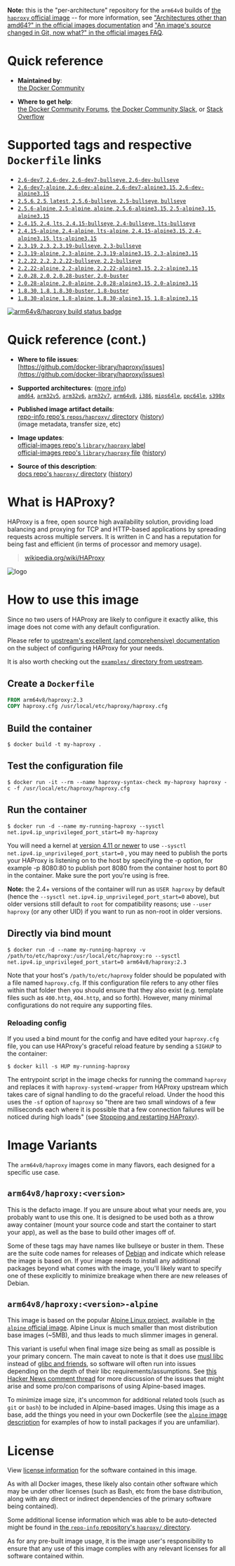 <!--

********************************************************************************

WARNING:

    DO NOT EDIT "haproxy/README.md"

    IT IS AUTO-GENERATED

    (from the other files in "haproxy/" combined with a set of templates)

********************************************************************************

-->

**Note:** this is the "per-architecture" repository for the `arm64v8` builds of [the `haproxy` official image](https://hub.docker.com/_/haproxy) -- for more information, see ["Architectures other than amd64?" in the official images documentation](https://github.com/docker-library/official-images#architectures-other-than-amd64) and ["An image's source changed in Git, now what?" in the official images FAQ](https://github.com/docker-library/faq#an-images-source-changed-in-git-now-what).

# Quick reference

-	**Maintained by**:  
	[the Docker Community](https://github.com/docker-library/haproxy)

-	**Where to get help**:  
	[the Docker Community Forums](https://forums.docker.com/), [the Docker Community Slack](https://dockr.ly/slack), or [Stack Overflow](https://stackoverflow.com/search?tab=newest&q=docker)

# Supported tags and respective `Dockerfile` links

-	[`2.6-dev7`, `2.6-dev`, `2.6-dev7-bullseye`, `2.6-dev-bullseye`](https://github.com/docker-library/haproxy/blob/e4106abb6da325657f55f6d5dc97cc9430964f1a/2.6-rc/Dockerfile)
-	[`2.6-dev7-alpine`, `2.6-dev-alpine`, `2.6-dev7-alpine3.15`, `2.6-dev-alpine3.15`](https://github.com/docker-library/haproxy/blob/e4106abb6da325657f55f6d5dc97cc9430964f1a/2.6-rc/alpine/Dockerfile)
-	[`2.5.6`, `2.5`, `latest`, `2.5.6-bullseye`, `2.5-bullseye`, `bullseye`](https://github.com/docker-library/haproxy/blob/337b65c7bbffcf02c8cf50c37d6837495fd32015/2.5/Dockerfile)
-	[`2.5.6-alpine`, `2.5-alpine`, `alpine`, `2.5.6-alpine3.15`, `2.5-alpine3.15`, `alpine3.15`](https://github.com/docker-library/haproxy/blob/337b65c7bbffcf02c8cf50c37d6837495fd32015/2.5/alpine/Dockerfile)
-	[`2.4.15`, `2.4`, `lts`, `2.4.15-bullseye`, `2.4-bullseye`, `lts-bullseye`](https://github.com/docker-library/haproxy/blob/f7756832603d518d07c2354a7c35d7a6c1c5a6da/2.4/Dockerfile)
-	[`2.4.15-alpine`, `2.4-alpine`, `lts-alpine`, `2.4.15-alpine3.15`, `2.4-alpine3.15`, `lts-alpine3.15`](https://github.com/docker-library/haproxy/blob/f7756832603d518d07c2354a7c35d7a6c1c5a6da/2.4/alpine/Dockerfile)
-	[`2.3.19`, `2.3`, `2.3.19-bullseye`, `2.3-bullseye`](https://github.com/docker-library/haproxy/blob/b429a6f005908205a0635e12a41d957ba87ad8fd/2.3/Dockerfile)
-	[`2.3.19-alpine`, `2.3-alpine`, `2.3.19-alpine3.15`, `2.3-alpine3.15`](https://github.com/docker-library/haproxy/blob/b429a6f005908205a0635e12a41d957ba87ad8fd/2.3/alpine/Dockerfile)
-	[`2.2.22`, `2.2`, `2.2.22-bullseye`, `2.2-bullseye`](https://github.com/docker-library/haproxy/blob/f72759101407613038d819bd1404a9b3bbb24baa/2.2/Dockerfile)
-	[`2.2.22-alpine`, `2.2-alpine`, `2.2.22-alpine3.15`, `2.2-alpine3.15`](https://github.com/docker-library/haproxy/blob/f72759101407613038d819bd1404a9b3bbb24baa/2.2/alpine/Dockerfile)
-	[`2.0.28`, `2.0`, `2.0.28-buster`, `2.0-buster`](https://github.com/docker-library/haproxy/blob/a421e7e758d512cb77364d2a1a232f3bda28c066/2.0/Dockerfile)
-	[`2.0.28-alpine`, `2.0-alpine`, `2.0.28-alpine3.15`, `2.0-alpine3.15`](https://github.com/docker-library/haproxy/blob/a421e7e758d512cb77364d2a1a232f3bda28c066/2.0/alpine/Dockerfile)
-	[`1.8.30`, `1.8`, `1.8.30-buster`, `1.8-buster`](https://github.com/docker-library/haproxy/blob/47dd63fdb9a0674dae6cc2acb3ab4484bb51674a/1.8/Dockerfile)
-	[`1.8.30-alpine`, `1.8-alpine`, `1.8.30-alpine3.15`, `1.8-alpine3.15`](https://github.com/docker-library/haproxy/blob/633f24fd7cddfe751c62c9490925721e087cd172/1.8/alpine/Dockerfile)

[![arm64v8/haproxy build status badge](https://img.shields.io/jenkins/s/https/doi-janky.infosiftr.net/job/multiarch/job/arm64v8/job/haproxy.svg?label=arm64v8/haproxy%20%20build%20job)](https://doi-janky.infosiftr.net/job/multiarch/job/arm64v8/job/haproxy/)

# Quick reference (cont.)

-	**Where to file issues**:  
	[https://github.com/docker-library/haproxy/issues](https://github.com/docker-library/haproxy/issues)

-	**Supported architectures**: ([more info](https://github.com/docker-library/official-images#architectures-other-than-amd64))  
	[`amd64`](https://hub.docker.com/r/amd64/haproxy/), [`arm32v5`](https://hub.docker.com/r/arm32v5/haproxy/), [`arm32v6`](https://hub.docker.com/r/arm32v6/haproxy/), [`arm32v7`](https://hub.docker.com/r/arm32v7/haproxy/), [`arm64v8`](https://hub.docker.com/r/arm64v8/haproxy/), [`i386`](https://hub.docker.com/r/i386/haproxy/), [`mips64le`](https://hub.docker.com/r/mips64le/haproxy/), [`ppc64le`](https://hub.docker.com/r/ppc64le/haproxy/), [`s390x`](https://hub.docker.com/r/s390x/haproxy/)

-	**Published image artifact details**:  
	[repo-info repo's `repos/haproxy/` directory](https://github.com/docker-library/repo-info/blob/master/repos/haproxy) ([history](https://github.com/docker-library/repo-info/commits/master/repos/haproxy))  
	(image metadata, transfer size, etc)

-	**Image updates**:  
	[official-images repo's `library/haproxy` label](https://github.com/docker-library/official-images/issues?q=label%3Alibrary%2Fhaproxy)  
	[official-images repo's `library/haproxy` file](https://github.com/docker-library/official-images/blob/master/library/haproxy) ([history](https://github.com/docker-library/official-images/commits/master/library/haproxy))

-	**Source of this description**:  
	[docs repo's `haproxy/` directory](https://github.com/docker-library/docs/tree/master/haproxy) ([history](https://github.com/docker-library/docs/commits/master/haproxy))

# What is HAProxy?

HAProxy is a free, open source high availability solution, providing load balancing and proxying for TCP and HTTP-based applications by spreading requests across multiple servers. It is written in C and has a reputation for being fast and efficient (in terms of processor and memory usage).

> [wikipedia.org/wiki/HAProxy](https://en.wikipedia.org/wiki/HAProxy)

![logo](https://raw.githubusercontent.com/docker-library/docs/4da3e2446a4c257c3a32faac6256bee81f770316/haproxy/logo.png)

# How to use this image

Since no two users of HAProxy are likely to configure it exactly alike, this image does not come with any default configuration.

Please refer to [upstream's excellent (and comprehensive) documentation](https://cbonte.github.io/haproxy-dconv/) on the subject of configuring HAProxy for your needs.

It is also worth checking out the [`examples/` directory from upstream](http://git.haproxy.org/?p=haproxy-2.3.git;a=tree;f=examples).

## Create a `Dockerfile`

```dockerfile
FROM arm64v8/haproxy:2.3
COPY haproxy.cfg /usr/local/etc/haproxy/haproxy.cfg
```

## Build the container

```console
$ docker build -t my-haproxy .
```

## Test the configuration file

```console
$ docker run -it --rm --name haproxy-syntax-check my-haproxy haproxy -c -f /usr/local/etc/haproxy/haproxy.cfg
```

## Run the container

```console
$ docker run -d --name my-running-haproxy --sysctl net.ipv4.ip_unprivileged_port_start=0 my-haproxy
```

You will need a kernel at [version 4.11 or newer](https://github.com/moby/moby/issues/8460#issuecomment-312459310) to use `--sysctl net.ipv4.ip_unprivileged_port_start=0` , you may need to publish the ports your HAProxy is listening on to the host by specifying the -p option, for example -p 8080:80 to publish port 8080 from the container host to port 80 in the container. Make sure the port you're using is free.

**Note:** the 2.4+ versions of the container will run as `USER haproxy` by default (hence the `--sysctl net.ipv4.ip_unprivileged_port_start=0` above), but older versions still default to `root` for compatibility reasons; use `--user haproxy` (or any other UID) if you want to run as non-root in older versions.

## Directly via bind mount

```console
$ docker run -d --name my-running-haproxy -v /path/to/etc/haproxy:/usr/local/etc/haproxy:ro --sysctl net.ipv4.ip_unprivileged_port_start=0 arm64v8/haproxy:2.3
```

Note that your host's `/path/to/etc/haproxy` folder should be populated with a file named `haproxy.cfg`. If this configuration file refers to any other files within that folder then you should ensure that they also exist (e.g. template files such as `400.http`, `404.http`, and so forth). However, many minimal configurations do not require any supporting files.

### Reloading config

If you used a bind mount for the config and have edited your `haproxy.cfg` file, you can use HAProxy's graceful reload feature by sending a `SIGHUP` to the container:

```console
$ docker kill -s HUP my-running-haproxy
```

The entrypoint script in the image checks for running the command `haproxy` and replaces it with `haproxy-systemd-wrapper` from HAProxy upstream which takes care of signal handling to do the graceful reload. Under the hood this uses the `-sf` option of `haproxy` so "there are two small windows of a few milliseconds each where it is possible that a few connection failures will be noticed during high loads" (see [Stopping and restarting HAProxy](http://www.haproxy.org/download/2.3/doc/management.txt)).

# Image Variants

The `arm64v8/haproxy` images come in many flavors, each designed for a specific use case.

## `arm64v8/haproxy:<version>`

This is the defacto image. If you are unsure about what your needs are, you probably want to use this one. It is designed to be used both as a throw away container (mount your source code and start the container to start your app), as well as the base to build other images off of.

Some of these tags may have names like bullseye or buster in them. These are the suite code names for releases of [Debian](https://wiki.debian.org/DebianReleases) and indicate which release the image is based on. If your image needs to install any additional packages beyond what comes with the image, you'll likely want to specify one of these explicitly to minimize breakage when there are new releases of Debian.

## `arm64v8/haproxy:<version>-alpine`

This image is based on the popular [Alpine Linux project](https://alpinelinux.org), available in [the `alpine` official image](https://hub.docker.com/_/alpine). Alpine Linux is much smaller than most distribution base images (~5MB), and thus leads to much slimmer images in general.

This variant is useful when final image size being as small as possible is your primary concern. The main caveat to note is that it does use [musl libc](https://musl.libc.org) instead of [glibc and friends](https://www.etalabs.net/compare_libcs.html), so software will often run into issues depending on the depth of their libc requirements/assumptions. See [this Hacker News comment thread](https://news.ycombinator.com/item?id=10782897) for more discussion of the issues that might arise and some pro/con comparisons of using Alpine-based images.

To minimize image size, it's uncommon for additional related tools (such as `git` or `bash`) to be included in Alpine-based images. Using this image as a base, add the things you need in your own Dockerfile (see the [`alpine` image description](https://hub.docker.com/_/alpine/) for examples of how to install packages if you are unfamiliar).

# License

View [license information](http://www.haproxy.org/download/1.5/doc/LICENSE) for the software contained in this image.

As with all Docker images, these likely also contain other software which may be under other licenses (such as Bash, etc from the base distribution, along with any direct or indirect dependencies of the primary software being contained).

Some additional license information which was able to be auto-detected might be found in [the `repo-info` repository's `haproxy/` directory](https://github.com/docker-library/repo-info/tree/master/repos/haproxy).

As for any pre-built image usage, it is the image user's responsibility to ensure that any use of this image complies with any relevant licenses for all software contained within.
